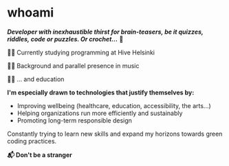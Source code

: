 # whoami

***Developer with inexhaustible thirst for brain-teasers, be it quizzes, riddles, code or puzzles. Or crochet...*** 🧶

👩‍💻 Currently studying programming at Hive Helsinki

👩‍🎤 Background and parallel presence in music

👩‍🏫 ... and education

**I'm especially drawn to technologies that justify themselves by:**
  - Improving wellbeing (healthcare, education, accessibility, the arts...)
  - Helping organizations run more efficiently and sustainably
  - Promoting long-term responsible design

Constantly trying to learn new skills and expand my horizons towards green coding practices.

**📬 Don't be a stranger**
